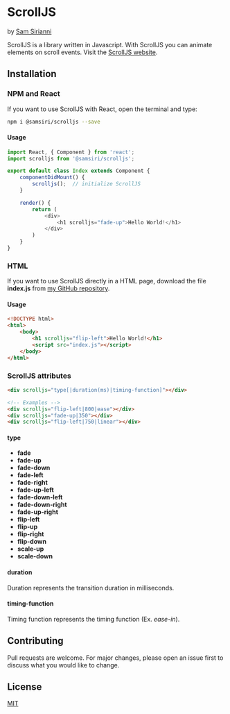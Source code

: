 # ScrollJS
by [Sam Sirianni](https://www.samsirianni.com)

ScrollJS is a library written in Javascript.
With ScrollJS you can animate elements on scroll events.
Visit the [ScrollJS website](https://samsirianni.com/scrolljs).

## Installation

### NPM and React

If you want to use ScrollJS with React, open the terminal and type:

```bash
npm i @samsiri/scrolljs --save
```

#### Usage

```javascript
import React, { Component } from 'react';
import scrolljs from '@samsiri/scrolljs';

export default class Index extends Component {
    componentDidMount() {
        scrolljs();  // initialize ScrollJS
    }

    render() {
        return (
            <div>
                <h1 scrolljs="fade-up">Hello World!</h1>
            </div>
        )
    }
}
```

### HTML

If you want to use ScrollJS directly in a HTML page, download the file **index.js** from
[my GitHub repository](https://github.com/samsiriannidev/scrolljs).

#### Usage

```html
<!DOCTYPE html>
<html>
    <body>
        <h1 scrolljs="flip-left">Hello World!</h1>
        <script src="index.js"></script>
    </body>
</html>
```

### ScrollJS attributes
```html
<div scrolljs="type[|duration(ms)|timing-function]"></div>

<!-- Examples -->
<div scrolljs="flip-left|800|ease"></div>
<div scrolljs="fade-up|350"></div>
<div scrolljs="flip-left|750|linear"></div>
```

#### type
- **fade**
- **fade-up**
- **fade-down**
- **fade-left**
- **fade-right**
- **fade-up-left**
- **fade-down-left**
- **fade-down-right**
- **fade-up-right**
- **flip-left**
- **flip-up**
- **flip-right**
- **flip-down**
- **scale-up**
- **scale-down**

#### duration
Duration represents the transition duration in milliseconds.

#### timing-function
Timing function represents the timing function (Ex. *ease-in*).

## Contributing
Pull requests are welcome. For major changes, please open an issue first to discuss what you would like to change.

## License
[MIT](https://choosealicense.com/licenses/mit/)
